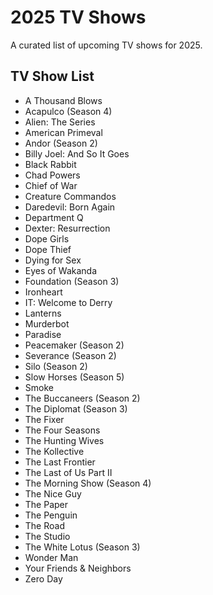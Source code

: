 # 2025 TV Shows

A curated list of upcoming TV shows for 2025.

## TV Show List

- A Thousand Blows
- Acapulco (Season 4)
- Alien: The Series
- American Primeval
- Andor (Season 2)
- Billy Joel: And So It Goes
- Black Rabbit
- Chad Powers
- Chief of War
- Creature Commandos
- Daredevil: Born Again
- Department Q
- Dexter: Resurrection
- Dope Girls
- Dope Thief
- Dying for Sex
- Eyes of Wakanda
- Foundation (Season 3)
- Ironheart
- IT: Welcome to Derry
- Lanterns
- Murderbot
- Paradise
- Peacemaker (Season 2)
- Severance (Season 2)
- Silo (Season 2)
- Slow Horses (Season 5)
- Smoke
- The Buccaneers (Season 2)
- The Diplomat (Season 3)
- The Fixer
- The Four Seasons
- The Hunting Wives
- The Kollective
- The Last Frontier
- The Last of Us Part II
- The Morning Show (Season 4)
- The Nice Guy
- The Paper
- The Penguin
- The Road
- The Studio
- The White Lotus (Season 3)
- Wonder Man
- Your Friends & Neighbors
- Zero Day
